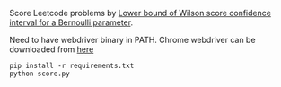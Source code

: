 Score Leetcode problems by [Lower bound of Wilson score confidence interval for a Bernoulli parameter](https://www.evanmiller.org/how-not-to-sort-by-average-rating.html).

Need to have webdriver binary in PATH. Chrome webdriver can be downloaded from [here](https://chromedriver.chromium.org/downloads)

```
pip install -r requirements.txt
python score.py
```
